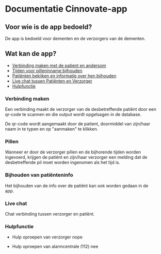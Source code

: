 # Documentatie Cinnovate-app

## Voor wie is de app bedoeld?
De app is bedoeld voor dementen en de verzorgers van de dementen.

## Wat kan de app?
* [Verbinding maken met de patient en andersom](#verbinding-maken)
* [Tijden voor pilleninname bijhouden](#pillen)
* [Patiënten bekijken en informatie over hen bijhouden](#bijhouden-van-patiënteninfo)
* [Live chat tussen Patiënten en Verzorger](#live-chat)
* [Hulpfunctie](#hulpfunctie)


### Verbinding maken
Een verbinding maakt de verzorger van de desbetreffende patiënt door een qr-code te scannen en die output wordt opgelsagen in de database.

De qr-code wordt aangemaakt door de patient, doormiddel van zijn/haar naam in te typen en op "aanmaken" te klikken.

### Pillen
Wanneer er door de verzorger pillen en de bijhorende tijden worden ingevoerd, krijgen de patiënt en zijn/haar verzorger een melding dat de desbetreffende pil moet worden ingenomen als het tijd is.

### Bijhouden van patiënteninfo
Het bijhouden van de info over de patiënt kan ook worden gedaan in de app.

### Live chat
Chat verbinding tussen verzorger en patiënt.

### Hulpfunctie
* Hulp oproepen van verzorger
nope

* Hulp oproepen van alarmcentrale (112)
nee
